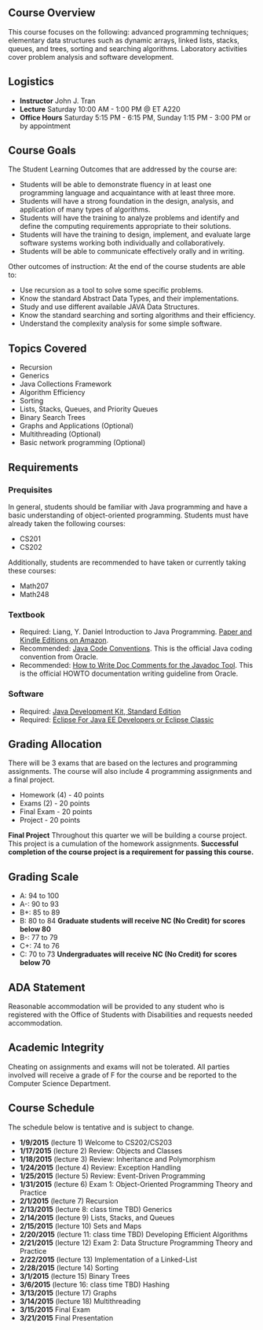 ## Course Overview

This course focuses on the following: advanced programming techniques; elementary data structures such as dynamic arrays, linked lists, stacks, queues, and trees, sorting and searching algorithms. Laboratory activities cover problem analysis and software development.

## Logistics

- **Instructor** John J. Tran
- **Lecture** Saturday 10:00 AM - 1:00 PM @ ET A220
- **Office Hours** Saturday 5:15 PM - 6:15 PM, Sunday 1:15 PM - 3:00 PM or by appointment

## Course Goals

The Student Learning Outcomes that are addressed by the course are:

- Students will be able to demonstrate fluency in at least one programming language and acquaintance with at least three more.
- Students will have a strong foundation in the design, analysis, and application of many types of algorithms.
- Students will have the training to analyze problems and identify and define the computing requirements appropriate to their solutions.
- Students will have the training to design, implement, and evaluate large software systems working both individually and collaboratively.
- Students will be able to communicate effectively orally and in writing.

Other outcomes of instruction: At the end of the course students are able to:

- Use recursion as a tool to solve some specific problems.
- Know the standard Abstract Data Types, and their implementations.
- Study and use different available JAVA Data Structures.
- Know the standard searching and sorting algorithms and their efficiency.
- Understand the complexity analysis for some simple software.

## Topics Covered

- Recursion
- Generics
- Java Collections Framework
- Algorithm Efficiency
- Sorting
- Lists, Stacks, Queues, and Priority Queues
- Binary Search Trees
- Graphs and Applications (Optional)
- Multithreading (Optional)
- Basic network programming (Optional)

## Requirements

### Prequisites

In general, students should be familiar with Java programming and have a basic understanding of object-oriented programming. Students must have already taken the following courses:

- CS201
- CS202

Additionally, students are recommended to have taken or currently taking these courses:

- Math207
- Math248

### Textbook

- Required: Liang, Y. Daniel Introduction to Java Programming. [Paper and Kindle Editions on Amazon](http://www.amazon.com/Introduction-Programming-Comprehensive-Version-Edition-ebook/dp/B00HNZ4K1U/ref=dp_kinw_strp_1).
- Recommended: [Java Code Conventions](http://www.oracle.com/technetwork/java/codeconventions-150003.pdf). This is the official Java coding convention from Oracle.
- Recommended: [How to Write Doc Comments for the Javadoc Tool](http://www.oracle.com/technetwork/java/javase/documentation/index-137868.html). This is the official HOWTO documentation writing guideline from Oracle.

### Software

- Required: [Java Development Kit, Standard Edition](http://www.oracle.com/technetwork/java/javase/downloads/index.html)
- Required: [Eclipse For Java EE Developers or Eclipse Classic](http://www.eclipse.org/downloads)

## Grading Allocation

There will be 3 exams that are based on the lectures and programming assignments. The course will also include 4 programming assignments and a final project.

- Homework (4) - 40 points
- Exams (2) - 20 points
- Final Exam  - 20 points
- Project - 20 points

**Final Project** Throughout this quarter we will be building a course project. This project is a cumulation of the homework assignments.  **Successful completion of the course project is a requirement for passing this course.**

## Grading Scale

* A: 94 to 100
* A-: 90 to 93
* B+: 85 to 89
* B: 80 to 84 **Graduate students will receive NC (No Credit) for scores below 80**
* B-: 77 to 79
* C+: 74 to 76
* C: 70 to 73 **Undergraduates will receive NC (No Credit) for scores below 70**

## ADA Statement

Reasonable accommodation will be provided to any student who is registered with the Office of Students with Disabilities and requests needed accommodation.

## Academic Integrity

Cheating on assignments and exams will not be tolerated. All parties involved will receive a grade of F for the course and be reported to the Computer Science Department.

## Course Schedule

The schedule below is tentative and is subject to change.

* **1/9/2015** (lecture 1) Welcome to CS202/CS203
* **1/17/2015** (lecture 2) Review: Objects and Classes
* **1/18/2015** (lecture 3) Review: Inheritance and Polymorphism
* **1/24/2015** (lecture 4) Review: Exception Handling
* **1/25/2015** (lecture 5) Review: Event-Driven Programming
* **1/31/2015** (lecture 6) Exam 1: Object-Oriented Programming Theory and Practice
* **2/1/2015** (lecture 7) Recursion
* **2/13/2015** (lecture 8: class time TBD) Generics
* **2/14/2015** (lecture 9) Lists, Stacks, and Queues
* **2/15/2015** (lecture 10) Sets and Maps
* **2/20/2015** (lecture 11: class time TBD) Developing Efficient Algorithms
* **2/21/2015** (lecture 12) Exam 2: Data Structure Programming Theory and Practice
* **2/22/2015** (lecture 13) Implementation of a Linked-List
* **2/28/2015** (lecture 14) Sorting
* **3/1/2015** (lecture 15) Binary Trees
* **3/6/2015** (lecture 16: class time TBD) Hashing
* **3/13/2015** (lecture 17) Graphs
* **3/14/2015** (lecture 18) Multithreading
* **3/15/2015** Final Exam
* **3/21/2015** Final Presentation
